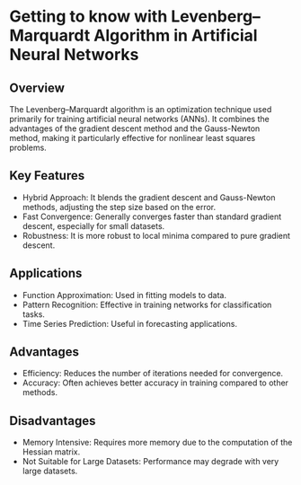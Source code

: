 # Getting to know with Levenberg–Marquardt Algorithm in Artificial Neural Networks
## Overview
The Levenberg–Marquardt algorithm is an optimization technique used primarily for training artificial neural networks (ANNs). It combines the advantages of the gradient descent method and the Gauss-Newton method, making it particularly effective for nonlinear least squares problems.

## Key Features
- Hybrid Approach: It blends the gradient descent and Gauss-Newton methods, adjusting the step size based on the error.
- Fast Convergence: Generally converges faster than standard gradient descent, especially for small datasets.
- Robustness: It is more robust to local minima compared to pure gradient descent.

## Applications
- Function Approximation: Used in fitting models to data.
- Pattern Recognition: Effective in training networks for classification tasks.
- Time Series Prediction: Useful in forecasting applications.

## Advantages
- Efficiency: Reduces the number of iterations needed for convergence.
- Accuracy: Often achieves better accuracy in training compared to other methods.

## Disadvantages
- Memory Intensive: Requires more memory due to the computation of the Hessian matrix.
- Not Suitable for Large Datasets: Performance may degrade with very large datasets.
